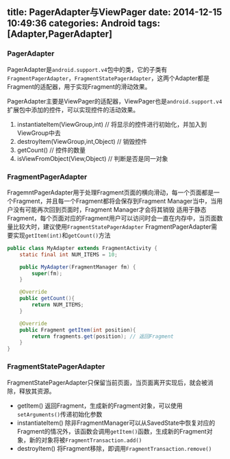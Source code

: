 title: PagerAdapter与ViewPager
date: 2014-12-15 10:49:36
categories: Android
tags: [Adapter,PagerAdapter]
---
### PagerAdapter
PagerAdapter是`android.support.v4`包中的类，它的子类有`FragmentPagerAdapter`，`FragmentStatePagerAdapter`，这两个Adapter都是Fragment的适配器，用于实现Fragment的滑动效果。
<!--more-->
PagerAdapter主要是ViewPager的适配器，ViewPager也是`android.support.v4`扩展包中添加的控件，可以实现控件的活动效果。
1. instantiateItem(ViewGroup,int)	// 将显示的控件进行初始化，并加入到ViewGroup中去
2. destroyItem(ViewGroup,int,Object)	// 销毁控件
3. getCount()	// 控件的数量
4. isViewFromObject(View,Object)	// 判断是否是同一对象

### FragmentPagerAdapter
FragemntPagerAdapter用于处理Fragment页面的横向滑动，每一个页面都是一个Fragment，并且每一个Fragment都将会保存到Fragment Manager当中，当用户没有可能再次回到页面时，Fragment Manager才会将其销毁
适用于静态Fragment，每个页面对应的Fragment用户可以访问时会一直在内存中，当页面数量比较大时，建议使用`FragmentStatePagerAdapter`
FragmentPagerAdapter需要实现`getItem(int)`和`getCount()`方法
```java
public class MyAdapter extends FragmentActivity {
	static final int NUM_ITEMS = 10;

	public MyAdapter(FragmentManager fm) {
		super(fm);
	}

	@Override
	public getCount(){
		return NUM_ITEMS;
	}

	@Override
	public Fragment getItem(int position){
		return fragments.get(position);	// 返回Fragment
	}
}
```

### FragmentStatePagerAdapter
FragmentStatePagerAdapter只保留当前页面，当页面离开实现后，就会被消除，释放其资源。
- getItem() 返回Fragment，生成新的Fragment对象，可以使用`setArguments()`传递初始化参数
- instantiateItem() 除非FragmentManager可以从SavedState中恢复对应的Fragment的情况外，该函数会调用`getItem()`函数，生成新的Fragment对象，新的对象将被`FragmentTransaction.add()`
- destroyItem() 将Fragment移除，即调用`FragmentTransaction.remove()`